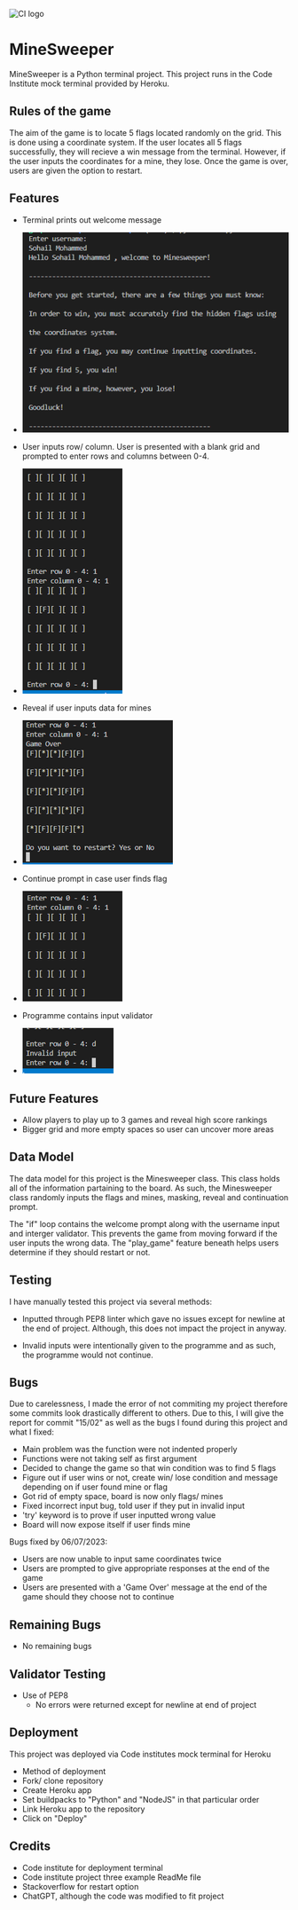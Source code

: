 ![CI logo](https://codeinstitute.s3.amazonaws.com/fullstack/ci_logo_small.png)

# **MineSweeper**

MineSweeper is a Python terminal project. This project runs in the Code Institute mock terminal provided by Heroku.

## **Rules of the game**
The aim of the game is to locate 5 flags located randomly on the grid. This is done using a coordinate system. If the user locates all 5 flags successfully, they will recieve a win message from the terminal. However, if the user inputs the coordinates for a mine, they lose. Once the game is over, users are given the option to restart. 

## **Features**


- Terminal prints out welcome message

- ![ScreenShot](./images/Welcome.png) 

- User inputs row/ column. User is presented with a blank grid and prompted to enter rows and columns between 0-4. 

- ![Screenshot2](./images/input_data.png)

- Reveal if user inputs data for mines

- ![Screenshot3](./images/mines.png)

- Continue prompt in case user finds flag 

- ![Screenshot4](./images/flag_reveal.png)

- Programme contains input validator

- ![Screenshot5](./images/validator.png)

## **Future Features**

- Allow players to play up to 3 games and reveal high score rankings
- Bigger grid and more empty spaces so user can uncover more areas

## **Data Model**

The data model for this project is the Minesweeper class. This class holds all of the information partaining to the board. As such, the Minesweeper class randomly inputs the flags and mines, masking, reveal and continuation prompt.  

The "if" loop contains the welcome prompt along with the username input and interger validator. This prevents the game from moving forward if the user inputs the wrong data. The "play_game" feature beneath helps users determine if they should restart or not. 

## **Testing**

I have manually tested this project via several methods:

- Inputted through PEP8 linter which gave no issues except for newline at the end of project. Although, this does not impact the project in anyway. 

- Invalid inputs were intentionally given to the programme and as such, the programme would not continue. 

## **Bugs**

Due to carelessness, I made the error of not commiting my project therefore some commits look drastically different to others. Due to this, I will give the report for commit "15/02" as well as the bugs I found during this project and what I fixed:

- Main problem was the function were not indented properly
- Functions were not taking self as first argument
- Decided to change the game so that win condition was to find 5 flags
- Figure out if user wins or not, create win/ lose condition and message depending on if user found mine or flag
- Got rid of empty space, board is now only flags/ mines
- Fixed incorrect input bug, told user if they put in invalid input
- 'try' keyword is to prove if user inputted wrong value
- Board will now expose itself if user finds mine

Bugs fixed by 06/07/2023:

- Users are now unable to input same coordinates twice
- Users are prompted to give appropriate responses at the end of the game
- Users are presented with a 'Game Over' message at the end of the game should they choose not to continue

## **Remaining Bugs**

- No remaining bugs 

## **Validator Testing**

- Use of PEP8
  - No errors were returned except for newline at end of project

## **Deployment**

This project was deployed via Code institutes mock terminal for Heroku

- Method of deployment
 - Fork/ clone repository
 - Create Heroku app
 - Set buildpacks to "Python" and "NodeJS" in that particular order
 - Link Heroku app to the repository
 - Click on "Deploy"

## **Credits**

- Code institute for deployment terminal
- Code institute project three example ReadMe file
- Stackoverflow for restart option
- ChatGPT, although the code was modified to fit project












